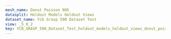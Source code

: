 ```yaml
---
mesh_name: Donut Poisson 005
datasplit: Holdout Models Holdout Views
dataset_name: Ycb Grasp 590 Dataset Test
view: _5_0_2
key: YCB_GRASP_590_Dataset_Test_holdout_models_holdout_views_donut_poisson_005__5_0_2
---
```

